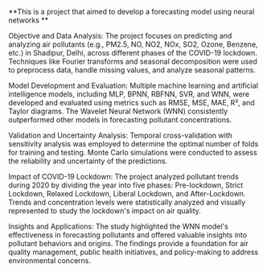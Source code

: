 **This is a project that aimed to develop a forecasting model using neural networks **

Objective and Data Analysis:
The project focuses on predicting and analyzing air pollutants (e.g., PM2.5, NO, NO2, NOx, SO2, Ozone, Benzene, etc.) in Shadipur, Delhi, across different phases of the COVID-19 lockdown. Techniques like Fourier transforms and seasonal decomposition were used to preprocess data, handle missing values, and analyze seasonal patterns.

Model Development and Evaluation:
Multiple machine learning and artificial intelligence models, including MLP, BPNN, RBFNN, SVR, and WNN, were developed and evaluated using metrics such as RMSE, MSE, MAE, R², and Taylor diagrams. The Wavelet Neural Network (WNN) consistently outperformed other models in forecasting pollutant concentrations.

Validation and Uncertainty Analysis:
Temporal cross-validation with sensitivity analysis was employed to determine the optimal number of folds for training and testing. Monte Carlo simulations were conducted to assess the reliability and uncertainty of the predictions.

Impact of COVID-19 Lockdown:
The project analyzed pollutant trends during 2020 by dividing the year into five phases: Pre-lockdown, Strict Lockdown, Relaxed Lockdown, Liberal Lockdown, and After-Lockdown. Trends and concentration levels were statistically analyzed and visually represented to study the lockdown's impact on air quality.

Insights and Applications:
The study highlighted the WNN model's effectiveness in forecasting pollutants and offered valuable insights into pollutant behaviors and origins. The findings provide a foundation for air quality management, public health initiatives, and policy-making to address environmental concerns.
